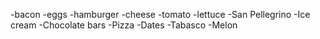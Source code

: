 -bacon
-eggs
-hamburger
-cheese
-tomato
-lettuce
-San Pellegrino
-Ice cream
-Chocolate bars
-Pizza
-Dates
-Tabasco
-Melon